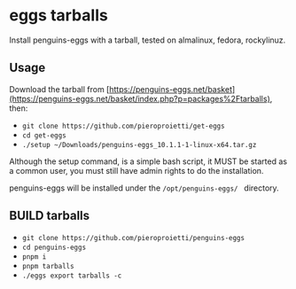 # eggs tarballs

Install penguins-eggs with a tarball, tested on almalinux, fedora, rockylinuz.


## Usage

Download the tarball from [https://penguins-eggs.net/basket](https://penguins-eggs.net/basket/index.php?p=packages%2Ftarballs), then:

* `git clone https://github.com/pieroproietti/get-eggs`
* `cd get-eggs`
* `./setup ~/Downloads/penguins-eggs_10.1.1-1-linux-x64.tar.gz`

Although the setup command, is a simple bash script, it MUST be started as a common user, you must still have admin rights to do the installation.

penguins-eggs will be installed under the `/opt/penguins-eggs/ ` directory.


## BUILD tarballs

* `git clone https://github.com/pieroproietti/penguins-eggs`
* `cd penguins-eggs`
* `pnpm i`
* `pnpm tarballs`
* `./eggs export tarballs -c`

